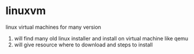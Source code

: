 # linuxvm
linux virtual machines for many version
1. will find many old linux installer and install on virtual machine like qemu
1. will give resource where to download and steps to install

